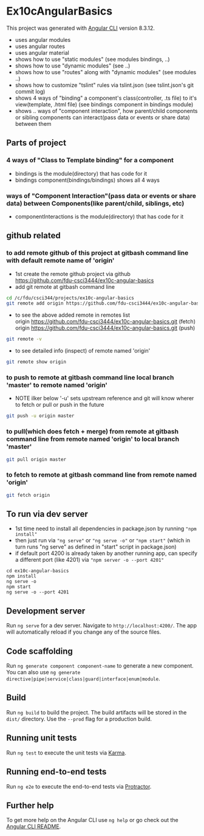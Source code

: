# Ex10cAngularBasics

This project was generated with [Angular CLI](https://github.com/angular/angular-cli) version 8.3.12.
- uses angular modules
- uses angular routes
- uses angular material
- shows how to use "static modules" (see modules bindings, ..) 
- shows how to use "dynamic modules" (see  ..)
- shows how to use "routes" along with "dynamic modules" (see modules ..)
- shows how to customize "tslint" rules via tslint.json (see tslint.json's git commit log)
- shows 4 ways of "binding" a component's class(controller, .ts file) to it's view(template, .html file) (see bindings component in bindings module)
- shows .. ways of "component interaction", how parent/child components or sibling components can interact(pass data or events or share data) between them

## Parts of project
### 4 ways of "Class to Template binding" for a component
- bindings is the module(directory) that has code for it
- bindings component(bindings/bindings) shows all 4 ways

### ways of "Component Interaction"(pass data or events or share data) between Components(like parent/child, siblings, etc)
- componentInteractions is the module(directory) that has code for it

## github related
### to add remote github of this project at gitbash command line with default remote name of 'origin'
- 1st create the remote github project via github <br>
https://github.com/fdu-csci3444/ex10c-angular-basics
- add git remote at gitbash command line
```bash
cd /c/fdu/csci344/projects/ex10c-angular-basics
git remote add origin https://github.com/fdu-csci3444/ex10c-angular-basics.git
```
- to see the above added remote in remotes list <br>
origin  https://github.com/fdu-csci3444/ex10c-angular-basics.git (fetch) <br>
origin  https://github.com/fdu-csci3444/ex10c-angular-basics.git (push)  <br>
```bash
git remote -v
```
- to see detailed info (inspect) of remote named 'origin'
```bash
git remote show origin
```

### to push to remote at gitbash command line local branch 'master' to remote named 'origin' 
- NOTE ilker below '-u' sets upstream reference and git will know wherer to fetch or pull or push in the future
```bash
git push -u origin master
```

### to pull(which does fetch + merge) from remote at gitbash command line from remote named 'origin' to local branch 'master' 
```bash
git pull origin master
```

### to fetch to remote at gitbash command line from remote named 'origin' 
```bash
git fetch origin
```


## To run via dev server
- 1st time need to install all dependencies in package.json by running `"npm install"`
- then just run via `"ng serve"` or `"ng serve -o"` or `"npm start"` (which in turn runs "ng serve" as defined in "start" script in package.json)
- if default port 4200 is already taken by another running app, can specify a different port (like 4201) via `"npm server -o --port 4201"`
```dos
cd ex10c-angular-basics
npm install
ng serve -o
npm start
ng serve -o --port 4201
```

## Development server

Run `ng serve` for a dev server. Navigate to `http://localhost:4200/`. The app will automatically reload if you change any of the source files.

## Code scaffolding

Run `ng generate component component-name` to generate a new component. You can also use `ng generate directive|pipe|service|class|guard|interface|enum|module`.

## Build

Run `ng build` to build the project. The build artifacts will be stored in the `dist/` directory. Use the `--prod` flag for a production build.

## Running unit tests

Run `ng test` to execute the unit tests via [Karma](https://karma-runner.github.io).

## Running end-to-end tests

Run `ng e2e` to execute the end-to-end tests via [Protractor](http://www.protractortest.org/).

## Further help

To get more help on the Angular CLI use `ng help` or go check out the [Angular CLI README](https://github.com/angular/angular-cli/blob/master/README.md).
